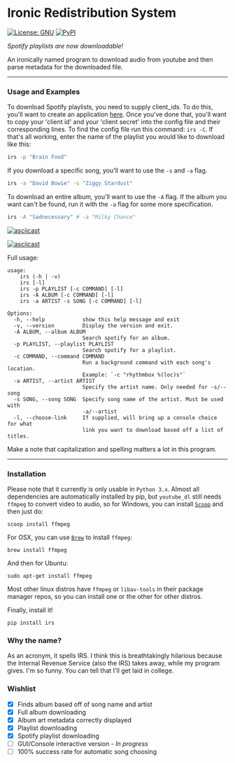 # Ironic Redistribution System
[![License: GNU](https://img.shields.io/badge/License-GNU-yellow.svg)](http://www.gnu.org/licenses/gpl.html)
[![PyPI](https://img.shields.io/badge/PyPi-Python_3.x-blue.svg)](https://pypi.python.org/pypi/irs)

<em>Spotify playlists are now downloadable!</em>

An ironically named program to download audio from youtube and then parse metadata for the downloaded file.
___
### Usage and Examples
To download Spotify playlists, you need to supply client_ids. To do this, you'll want to create an application [here](https://developer.spotify.com/my-applications/#!/applications/create). Once you've done that, you'll want to copy your 'client id' and your 'client secret' into the config file and their corresponding lines. To find the config file run this command: `irs -C`. If that's all working, enter the name of the playlist you would like to download like this:
```bash
irs -p "Brain Food"
```
If you download a specific song, you'll want to use the `-s` and `-a` flag.
```bash
irs -a "David Bowie" -s "Ziggy Stardust"
```
To download an entire album, you'll want to use the `-A` flag. If the album you want can't be found, run it with the `-a` flag for some more specification.
```bash
irs -A "Sadnecessary" # -a "Milky Chance"
```
[![asciicast](https://asciinema.org/a/bcs7i0sjmka052wsdyxg5xrug.png)](https://asciinema.org/a/bcs7i0sjmka052wsdyxg5xrug?speed=3&autoplay=true)

[![asciicast](https://asciinema.org/a/8kb9882j4cbtd4hwbsbb7h0ia.png)](https://asciinema.org/a/8kb9882j4cbtd4hwbsbb7h0ia?speed=3)

Full usage:
```
usage:
    irs (-h | -v)
    irs [-l]
    irs -p PLAYLIST [-c COMMAND] [-l]
    irs -A ALBUM [-c COMMAND] [-l]
    irs -a ARTIST -s SONG [-c COMMAND] [-l]

Options:
  -h, --help            show this help message and exit
  -v, --version         Display the version and exit.
  -A ALBUM, --album ALBUM
                        Search spotify for an album.
  -p PLAYLIST, --playlist PLAYLIST
                        Search spotify for a playlist.
  -c COMMAND, --command COMMAND
                        Run a background command with each song's location.
                        Example: `-c "rhythmbox %(loc)s"`
  -a ARTIST, --artist ARTIST
                        Specify the artist name. Only needed for -s/--song
  -s SONG, --song SONG  Specify song name of the artist. Must be used with
                        -a/--artist
  -l, --choose-link     If supplied, will bring up a console choice for what
                        link you want to download based off a list of titles.
```
Make a note that capitalization and spelling matters a lot in this program.

___
### Installation
Please note that it currently is only usable in `Python 3.x`. Almost all dependencies are automatically installed by pip, but `youtube_dl` still needs `ffmpeg` to convert video to audio, so for Windows, you can install [`Scoop`](http://scoop.sh/) and then just do:
```
scoop install ffmpeg
```
For OSX, you can use [`Brew`](http://brew.sh/) to install `ffmpeg`:
```
brew install ffmpeg
```
And then for Ubuntu:
```
sudo apt-get install ffmpeg
```
Most other linux distros have `ffmpeg` or `libav-tools` in their package manager repos, so you can install one or the other for other distros.

Finally, install it!
```
pip install irs
```

### Why the name?
As an acronym, it spells IRS. I think this is breathtakingly hilarious because the Internal Revenue Service (also the IRS) takes away, while my program gives. I'm so funny. You can tell that I'll get laid in college.


### Wishlist
 - [x] Finds album based off of song name and artist
 - [x] Full album downloading
 - [x] Album art metadata correctly displayed
 - [x] Playlist downloading
 - [x] Spotify playlist downloading
 - [ ] GUI/Console interactive version - <em>In progress</em>
 - [ ] 100% success rate for automatic song choosing
